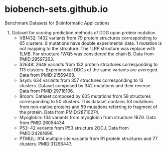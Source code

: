 # biobench-sets.github.io
Benchmark Datasets for Bioinformatic Applications

1. Dataset for scoring prediction methods of DDG upon protein mutation
   - VB1432:    1432 variants from 79 protein structures corresponding to 65 clusters.
                9 mutations have double experimental data. 1 mutation is not mapping
                to the strcuture. The 1LRP structure was replace with 1LMB. For structure 1WQ5
                was considered the chain B. Data from PMID:29597263.
   - S2648:     2648 variants from 132 protein strcutures corresponding to 113 clusters.
                Experimental DDGs of the same variants are avereged. Data from PMID:21569468.
   - Ssym:      634 variants from 357 structures corresponding to 13 clusters.
                Dataset composed by 342 mutations and their reverse. Data from PMID:29718106.
   - Broom:     Dataset composed by 605 mutations from 58 structures corresponding to 50 clusters.
                This dataset contains 53 mutations from non-native proteins and 59 mutations
                referring to fragment of the protein. Data from PMID:28710274.
   - Myoglobin: 134 variants from myoglobin from structure 1BZ6. Data from PMID:26054434
   - P53:       42 variants from P53 structure 2OCJ. Data from PMID:24281696.
   - PTMUL:     914 multiple site variants from 91 protein structures and 77 clusters.
                PMID:31266447.
